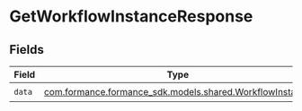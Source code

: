 # GetWorkflowInstanceResponse


## Fields

| Field                                                                                               | Type                                                                                                | Required                                                                                            | Description                                                                                         |
| --------------------------------------------------------------------------------------------------- | --------------------------------------------------------------------------------------------------- | --------------------------------------------------------------------------------------------------- | --------------------------------------------------------------------------------------------------- |
| `data`                                                                                              | [com.formance.formance_sdk.models.shared.WorkflowInstance](../../models/shared/WorkflowInstance.md) | :heavy_check_mark:                                                                                  | N/A                                                                                                 |